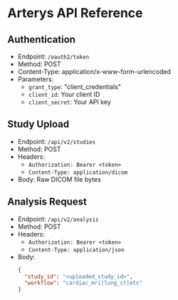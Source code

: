 # Arterys API Reference

## Authentication
- Endpoint: `/oauth2/token`
- Method: POST
- Content-Type: application/x-www-form-urlencoded
- Parameters:
  - `grant_type`: "client_credentials"
  - `client_id`: Your client ID
  - `client_secret`: Your API key

## Study Upload
- Endpoint: `/api/v2/studies`
- Method: POST
- Headers:
  - `Authorization: Bearer <token>`
  - `Content-Type: application/dicom`
- Body: Raw DICOM file bytes

## Analysis Request
- Endpoint: `/api/v2/analysis`
- Method: POST
- Headers:
  - `Authorization: Bearer <token>`
  - `Content-Type: application/json`
- Body:
  ```json
  {
    "study_id": "<uploaded_study_id>",
    "workflow": "cardiac_mri|lung_ct|etc"
  }